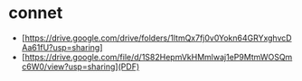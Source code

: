 # connet

- [https://drive.google.com/drive/folders/1ltmQx7fj0v0Yokn64GRYxghvcDAa61fU?usp=sharing]
- [https://drive.google.com/file/d/1S82HepmVkHMmlwaj1eP9MtmWOSQmc6W0/view?usp=sharing](PDF)
